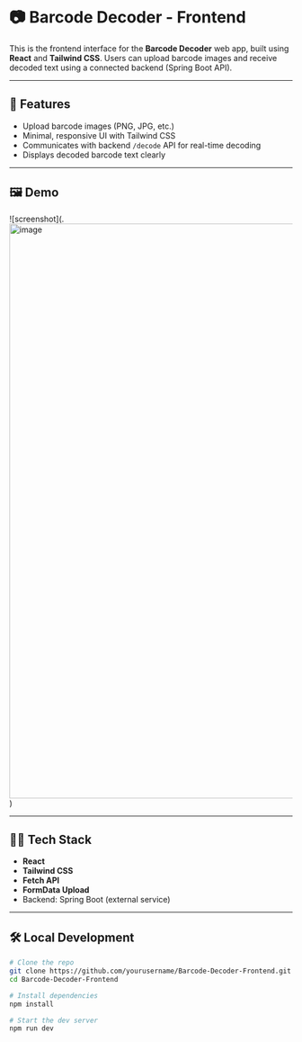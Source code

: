 # 📷 Barcode Decoder - Frontend

This is the frontend interface for the **Barcode Decoder** web app, built using **React** and **Tailwind CSS**. Users can upload barcode images and receive decoded text using a connected backend (Spring Boot API).

---

## 🚀 Features

- Upload barcode images (PNG, JPG, etc.)
- Minimal, responsive UI with Tailwind CSS
- Communicates with backend `/decode` API for real-time decoding
- Displays decoded barcode text clearly

---

## 🖼️ Demo

![screenshot](.<img width="1872" height="1022" alt="image" src="https://github.com/user-attachments/assets/51ed5bdd-e92e-4590-a0fd-4b4a4853ba97" />
) <!-- Replace with actual image or remove if none -->

---

## 🧑‍💻 Tech Stack

- **React**
- **Tailwind CSS**
- **Fetch API**
- **FormData Upload**
- Backend: Spring Boot (external service)

---

## 🛠️ Local Development

```bash
# Clone the repo
git clone https://github.com/yourusername/Barcode-Decoder-Frontend.git
cd Barcode-Decoder-Frontend

# Install dependencies
npm install

# Start the dev server
npm run dev
